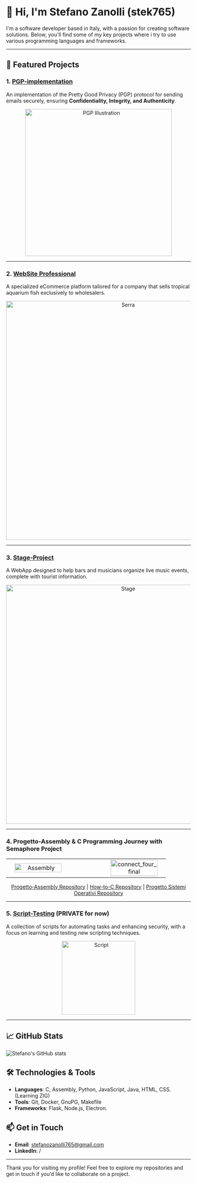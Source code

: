 # 👋 Hi, I'm Stefano Zanolli (stek765)

I'm a software developer based in Italy, with a passion for creating  software solutions. Below, you'll find some of my key projects where i try to use various programming languages and frameworks.

---



## 📂 Featured Projects

### 1. [PGP-implementation](https://github.com/stek765/PGP-implementation)
An implementation of the Pretty Good Privacy (PGP) protocol for sending emails securely, ensuring **Confidentiality, Integrity, and Authenticity**.
<p align="center">
<img src="https://github.com/user-attachments/assets/5e3541e9-1381-4b5c-90bd-16692bc833a6" alt="PGP Illustration" width="400"/>
</p>
<hr>



### 2. [WebSite Professional](https://github.com/stek765/Serra)
A specialized eCommerce platform tailored for a company that sells tropical aquarium fish exclusively to wholesalers.
<p align="center">
<img src="https://github.com/user-attachments/assets/6564965e-15c1-4a79-b6c2-b90875da62da" alt="Serra" width="650"/>
</p>
<hr>






### 3. [Stage-Project](https://github.com/stek765/Stage-Project)
A WebApp designed to help bars and musicians organize live music events, complete with tourist information.

<p align="center">
<img src="https://github.com/user-attachments/assets/ef24f299-c2a9-449b-860f-5a0a63efdde8" alt="Stage" width="650" />
</p>
<hr>




### 4. Progetto-Assembly & C Programming Journey with Semaphore Project

<table border="0" cellspacing="0" cellpadding="0" style="border-collapse: collapse;">
  <tr>
    <td align="center" width="40%" style="border: none;">
      <img src="https://github.com/user-attachments/assets/1cba3624-3aa7-4c07-b6f8-da799b790a52" alt="Assembly" width="90%" />
    </td>
    <td width="20%" style="border: none;"></td>
    <td align="center" width="40%" style="border: none;">
      <img src="https://github.com/user-attachments/assets/985a7e5b-b71a-400a-9c64-051c9d37eed3" alt="connect_four_final" width="90%" />
    </td>
  </tr>
</table>


<p align="center" >
  <a href="https://github.com/stek765/Progetto-Assembly">Progetto-Assembly Repository</a> | 
  <a href="https://github.com/stek765/How-to-C">How-to-C Repository</a> | 
  <a href="https://github.com/stek765/Progetto-Sistemi-Operativi">Progetto Sistemi Operativi Repository</a>
</p>
<hr>



### 5. [Script-Testing](https://github.com/stek765/Script-Testing) (PRIVATE for now)
A collection of scripts for automating tasks and enhancing security, with a focus on learning and testing new scripting techniques.

<p align="center">
<img src="https://github.com/user-attachments/assets/d8908aff-5f37-4ae6-bb33-dec573017581" alt="Script" width="200"/>
</p>

<hr>



## 📈 GitHub Stats

![Stefano's GitHub stats](https://github-readme-stats.vercel.app/api?username=stek765&show_icons=true&theme=radical)

## 🛠️ Technologies & Tools

- **Languages**: C, Assembly, Python, JavaScript, Java, HTML, CSS.  (Learning ZIG)
- **Tools**: Git, Docker, GnuPG, Makefile
- **Frameworks**: Flask, Node.js, Electron.

## 📫 Get in Touch

- **Email**: [stefanozanolli765@gmail.com](mailto:stefanozanolli765@gmail.com)
- **LinkedIn**:  / 

---

Thank you for visiting my profile! Feel free to explore my repositories and get in touch if you’d like to collaborate on a project.
